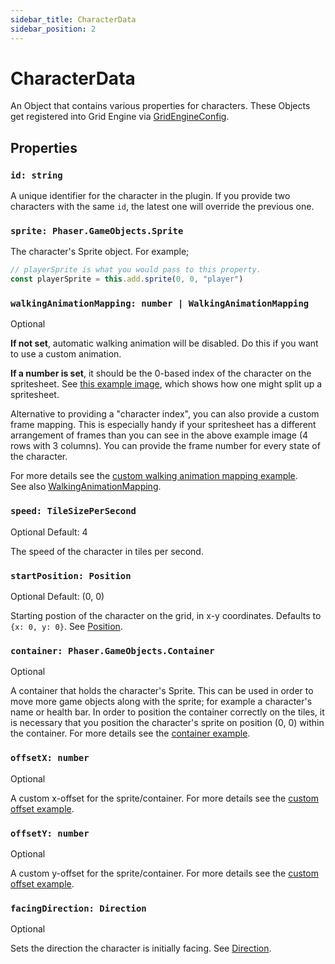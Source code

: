 ```yaml
---
sidebar_title: CharacterData
sidebar_position: 2
---
```


# CharacterData

An Object that contains various properties for characters. These Objects get registered into Grid Engine via [GridEngineConfig](/api/gridengineconfig).

## Properties

### `id: string`

A unique identifier for the character in the plugin. If you provide two characters with the same `id`, the latest one will override the previous one.

<div class="separator"></div>

### `sprite: Phaser.GameObjects.Sprite`

The character's Sprite object. For example;

```js
// playerSprite is what you would pass to this property.
const playerSprite = this.add.sprite(0, 0, "player")
```

<div class="separator"></div>

### `walkingAnimationMapping: number | WalkingAnimationMapping`

<span class="badge badge--info badge--bm">Optional</span>

**If not set**, automatic walking animation will be disabled. Do this if you want to use a custom animation.

**If a number is set**, it should be the 0-based index of the character on the spritesheet. See [this example image](/img/examples/characterIndex.png), which shows how one might split up a spritesheet.

Alternative to providing a "character index", you can also provide a custom frame mapping. This is especially handy if your spritesheet has a different arrangement of frames than you can see in the above example image (4 rows with 3 columns). You can provide the frame number for every state of the character. 

For more details see the [custom walking animation mapping example](/). <br />
See also [WalkingAnimationMapping](/api/walkinganimationmapping).

<div class="separator"></div>

### `speed: TileSizePerSecond`

<span class="badge badge--info badge--bm">Optional</span> <span class="badge badge--primary badge--bm">Default: 4</span>

The speed of the character in tiles per second.

<div class="separator"></div>

### `startPosition: Position`

<span class="badge badge--info badge--bm">Optional</span> <span class="badge badge--primary badge--bm">Default: (0, 0)</span>

Starting postion of the character on the grid, in x-y coordinates. Defaults to `{x: 0, y: 0}`. See [Position](/api/position).

<div class="separator"></div>

### `container: Phaser.GameObjects.Container`

<span class="badge badge--info badge--bm">Optional</span>

A container that holds the character's Sprite. This can be used in order to move more game objects along with the sprite; for example a character's name or health bar. In order to position the container correctly on the tiles, it is necessary that you position the character's sprite on position (0, 0) within the container. For more details see the [container example](../examples/phaser-container).

<div class="separator"></div>

### `offsetX: number`

<span class="badge badge--info badge--bm">Optional</span>

A custom x-offset for the sprite/container. For more details see the [custom offset example](../examples/custom-offset).

<div class="separator"></div>

### `offsetY: number`

<span class="badge badge--info badge--bm">Optional</span>

A custom y-offset for the sprite/container. For more details see the [custom offset example](../examples/custom-offset).

<div class="separator"></div>

### `facingDirection: Direction`

<span class="badge badge--info badge--bm">Optional</span>

Sets the direction the character is initially facing. See [Direction](/api/direction).